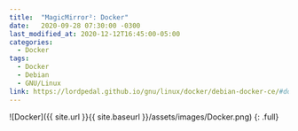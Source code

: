 ```yaml
---
title:  "MagicMirror²: Docker"
date:   2020-09-28 07:30:00 -0300
last_modified_at: 2020-12-12T16:45:00-05:00
categories:
  - Docker
tags:
  - Docker
  - Debian
  - GNU/Linux
link: https://lordpedal.github.io/gnu/linux/docker/debian-docker-ce/#docker-magicmirror
---
```


![Docker]({{ site.url }}{{ site.baseurl }}/assets/images/Docker.png)
{: .full}